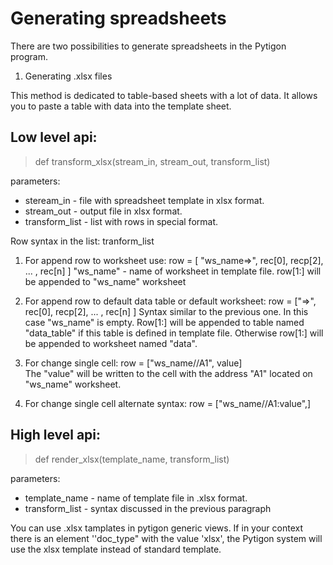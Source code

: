 # Generating spreadsheets

There are two possibilities to generate spreadsheets in the Pytigon program.

1. Generating .xlsx files

This method is dedicated to table-based sheets with a lot of data. It allows you to paste a table with data into the template sheet.

## Low level api:

> def transform_xlsx(stream_in, stream_out, transform_list)

parameters:

- steream_in - file with spreadsheet template in xlsx format.
- stream_out - output file in xlsx format.
- transform_list - list with rows in special format.

Row syntax in the list: tranform_list

1. For append row to worksheet use:
   row = [ "ws_name=>", rec[0], recp[2], ... , rec[n] ]
   "ws_name" - name of worksheet in template file.
   row[1:] will be appended to "ws_name" worksheet

2. For append row to default data table or default worksheet:
   row = ["=>", rec[0], recp[2], ... , rec[n] ]
   Syntax similar to the previous one. In this case "ws_name" is empty. Row[1:] will be appended to table named "data_table"
   if this table is defined in template file. Otherwise row[1:] will be appended to worksheet named "data".

3. For change single cell:
   row = ["ws_name//A1", value]  
   The "value" will be written to the cell with the address "A1" located on "ws_name" worksheet.

4. For change single cell alternate syntax:
   row = ["ws_name//A1:value",]

## High level api:

> def render_xlsx(template_name, transform_list)

parameters:

- template_name - name of template file in .xlsx format.
- transform_list - syntax discussed in the previous paragraph

You can use .xlsx tamplates in pytigon generic views.
If in your context there is an element ''doc_type" with the value 'xlsx', the Pytigon system will use the xlsx template instead of standard template.
